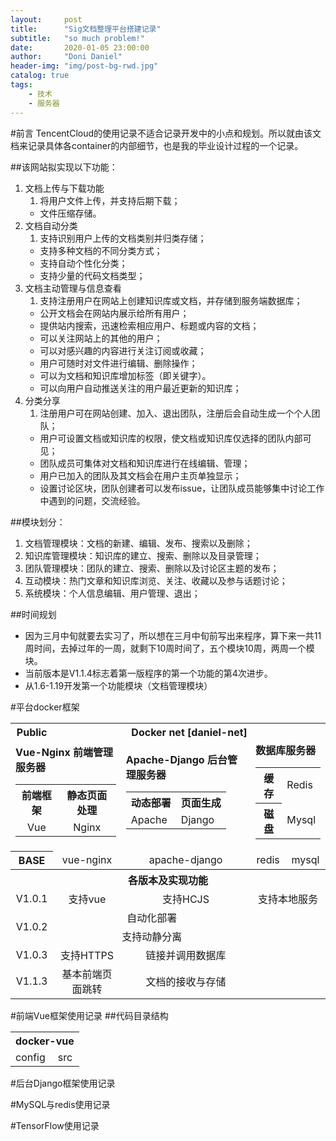 ```yaml
---
layout:     post
title:      "Sig文档整理平台搭建记录"
subtitle:   "so much problem!"
date:       2020-01-05 23:00:00
author:     "Doni Daniel"
header-img: "img/post-bg-rwd.jpg"
catalog: true
tags:
    - 技术
    - 服务器
---
```


#前言
TencentCloud的使用记录不适合记录开发中的小点和规划。所以就由该文档来记录具体各container的内部细节，也是我的毕业设计过程的一个记录。

##该网站拟实现以下功能：
1. 文档上传与下载功能
	1. 将用户文件上传，并支持后期下载；
	- 文件压缩存储。
2. 文档自动分类
	1. 支持识别用户上传的文档类别并归类存储；
	- 支持多种文档的不同分类方式；
	- 支持自动个性化分类；
	- 支持少量的代码文档类型；
3. 文档主动管理与信息查看
	1. 支持注册用户在网站上创建知识库或文档，并存储到服务端数据库；
	- 公开文档会在网站内展示给所有用户；
	- 提供站内搜索，迅速检索相应用户、标题或内容的文档；
	- 可以关注网站上的其他的用户；
	- 可以对感兴趣的内容进行关注订阅或收藏；
	- 用户可随时对文件进行编辑、删除操作；
	- 可以为文档和知识库增加标签（即关键字）。
	- 可以向用户自动推送关注的用户最近更新的知识库；
4. 分类分享
	1. 注册用户可在网站创建、加入、退出团队，注册后会自动生成一个个人团队；
	- 用户可设置文档或知识库的权限，使文档或知识库仅选择的团队内部可见；
	- 团队成员可集体对文档和知识库进行在线编辑、管理；
	- 用户已加入的团队及其文档会在用户主页单独显示；
	- 设置讨论区块，团队创建者可以发布issue，让团队成员能够集中讨论工作中遇到的问题，交流经验。


##模块划分：
1. 文档管理模块：文档的新建、编辑、发布、搜索以及删除；
2. 知识库管理模块：知识库的建立、搜索、删除以及目录管理；
3. 团队管理模块：团队的建立、搜索、删除以及讨论区主题的发布；
4. 互动模块：热门文章和知识库浏览、关注、收藏以及参与话题讨论；
5. 系统模块：个人信息编辑、用户管理、退出；

##时间规划
- 因为三月中旬就要去实习了，所以想在三月中旬前写出来程序，算下来一共11周时间，去掉过年的一周，就剩下10周时间了，五个模块10周，两周一个模块。
- 当前版本是V1.1.4标志着第一版程序的第一个功能的第4次进步。
- 从1.6-1.19开发第一个功能模块（文档管理模块）


#平台docker框架
<table>
	<tr align=center><th colspan="1">Public</td><th colspan="4">Docker net [daniel-net]</td></tr>
	<tr><td colspan="2"><b>Vue-Nginx 前端管理服务器</b>
		<table><tr align=center><th>前端框架</th><th>静态页面处理</th></tr><tr align="center"><td>Vue</td><td>Nginx</td></tr></table></td><td><b>Apache-Django 后台管理服务器</b>
		<table><tr><th>动态部署</th><th>页面生成</th></tr><tr><td>Apache</td><td>Django</td></tr></table></td><td colspan="2"><b>数据库服务器</b>
		<table><tr><th>缓存</th><td>Redis</td></tr><tr><th>磁盘</th><td>Mysql</td></tr></table></td></tr>
	<tr align=center><th>BASE</th><td>vue-nginx</td><td>apache-django</td><td>redis</td><td>mysql</td></tr>
	<tr><th colspan="5">各版本及实现功能</th></tr>
	<tr align=center><td>V1.0.1</td><td>支持vue</td><td>支持HCJS</td><td colspan="2">支持本地服务</tr>
	<tr align=center><td rowspan="2">V1.0.2</td><td colspan="2">自动化部署</td></tr>
	<tr align=center><td colspan="2">支持动静分离</td></tr>
	<tr align=center><td>V1.0.3</td><td>支持HTTPS</td><td>链接并调用数据库</td><tr>
	<tr align=center><td>V1.1.3</td><td>基本前端页面跳转</td><td>文档的接收与存储</td></tr>
</table>


#前端Vue框架使用记录
##代码目录结构
<table>
	<tr><th colspan="2">docker-vue</th></tr>
	<tr><td>config</td><td>src</td></tr>
</table>

#后台Django框架使用记录


#MySQL与redis使用记录


#TensorFlow使用记录

